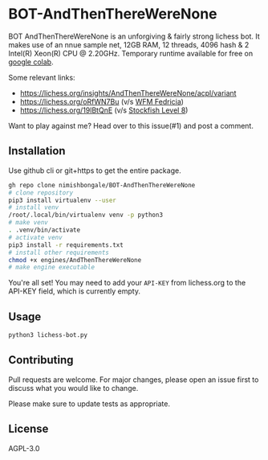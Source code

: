 # BOT-AndThenThereWereNone

BOT AndThenThereWereNone is an unforgiving & fairly strong lichess bot. It makes use of an nnue sample net, 12GB RAM, 12 threads, 4096 hash & 2 Intel(R) Xeon(R) CPU @ 2.20GHz. Temporary runtime available for free on [google colab](https://colab.research.google.com).

Some relevant links:

- https://lichess.org/insights/AndThenThereWereNone/acpl/variant
- https://lichess.org/oRfWN7Bu (v/s [WFM Fedricia](https://lichess.org/streamer/fredericia))
- https://lichess.org/19lBtQnE (v/s [Stockfish Level 8](https://github.com/official-stockfish/Stockfish/releases/tag/sf_8))

Want to play against me? Head over to this issue(#1) and post a comment. 

## Installation

Use github cli or git+https to get the entire package.

```bash
gh repo clone nimishbongale/BOT-AndThenThereWereNone 
# clone repository
pip3 install virtualenv --user 
# install venv
/root/.local/bin/virtualenv venv -p python3 
# make venv
. .venv/bin/activate 
# activate venv
pip3 install -r requirements.txt 
# install other requirements
chmod +x engines/AndThenThereWereNone 
# make engine executable
```

You're all set! You may need to add your `API-KEY` from lichess.org to the API-KEY field, which is currently empty. 

## Usage

```bash
python3 lichess-bot.py
```

## Contributing
Pull requests are welcome. For major changes, please open an issue first to discuss what you would like to change.

Please make sure to update tests as appropriate.

## License
AGPL-3.0
